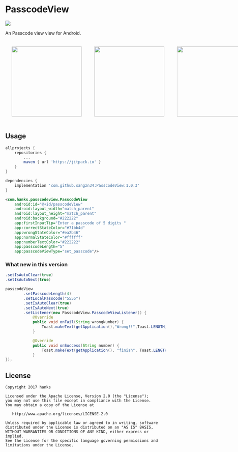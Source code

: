 # PasscodeView 
[![](https://jitpack.io/v/sangzn34/PasscodeView.svg)](https://jitpack.io/#sangzn34/PasscodeView)

An Passcode view view for Android.
 

<div style="display:flex" >
 <img src="https://github.com/hanks-zyh/PasscodeView/raw/master/screenshot/demo1.png" width="220px" style="margin: 20px;">
 <img src="https://github.com/hanks-zyh/PasscodeView/blob/master/screenshot/demo2.png" width="220px" style="margin: 20px;">
 <img src="https://github.com/hanks-zyh/PasscodeView/raw/master/screenshot/demo.gif" width="220px" style="margin: 20px;">
</div>

## Usage

```gradle
allprojects {
    repositories {
        ...
        maven { url 'https://jitpack.io' }
    }
}
```

```gradle
dependencies {
    implementation 'com.github.sangzn34:PasscodeView:1.0.3'
}
```

```xml
<com.hanks.passcodeview.PasscodeView
    android:id="@+id/passcodeView"
    android:layout_width="match_parent"
    android:layout_height="match_parent"
    android:background="#222222"
    app:firstInputTip="Enter a passcode of 5 digits "
    app:correctStateColor="#71bb4d"
    app:wrongStateColor="#ea2b46"
    app:normalStateColor="#ffffff"
    app:numberTextColor="#222222"
    app:passcodeLength="5"
    app:passcodeViewType="set_passcode"/>
```
### What new in  this version
```java
.setIsAutoClear(true)
.setIsAutoNext(true)
```

```java
passcodeView
        .setPasscodeLength(4)
        .setLocalPasscode("5555")
        .setIsAutoClear(true)
        .setIsAutoNext(true)
        .setListener(new PasscodeView.PasscodeViewListener() {
            @Override
            public void onFail(String wrongNumber) {
                Toast.makeText(getApplication(),"Wrong!!",Toast.LENGTH_SHORT).show();
            }

            @Override
            public void onSuccess(String number) {
                Toast.makeText(getApplication(), "finish", Toast.LENGTH_SHORT).show();
            }
});
```



## License

```
Copyright 2017 hanks

Licensed under the Apache License, Version 2.0 (the "License");
you may not use this file except in compliance with the License.
You may obtain a copy of the License at

   http://www.apache.org/licenses/LICENSE-2.0

Unless required by applicable law or agreed to in writing, software
distributed under the License is distributed on an "AS IS" BASIS,
WITHOUT WARRANTIES OR CONDITIONS OF ANY KIND, either express or implied.
See the License for the specific language governing permissions and
limitations under the License.
```

